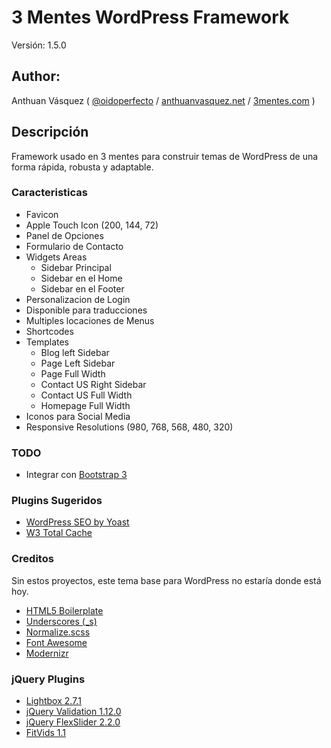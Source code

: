 # 3 Mentes WordPress Framework

Versión: 1.5.0

## Author:

Anthuan Vásquez ( [@oidoperfecto](https://twitter.com/odioperfecto) / [anthuanvasquez.net](http://anthuanvasquez.net) / [3mentes.com](http://3mentes.com) )

## Descripción
Framework usado en 3 mentes para construir temas de WordPress de una forma rápida, robusta y adaptable.

### Caracteristicas
* Favicon
* Apple Touch Icon (200, 144, 72)
* Panel de Opciones
* Formulario de Contacto
* Widgets Areas
  * Sidebar Principal
  * Sidebar en el Home
  * Sidebar en el Footer
* Personalizacion de Login
* Disponible para traducciones
* Multiples locaciones de Menus
* Shortcodes
* Templates
  * Blog left Sidebar
  * Page Left Sidebar
  * Page Full Width
  * Contact US Right Sidebar
  * Contact US Full Width
  * Homepage Full Width
* Iconos para Social Media
* Responsive Resolutions (980, 768, 568, 480, 320)

### TODO
* Integrar con [Bootstrap 3](http://getbootstrap.com/)

### Plugins Sugeridos
* [WordPress SEO by Yoast](https://wordpress.org/plugins/wordpress-seo/)
* [W3 Total Cache](https://wordpress.org/plugins/w3-total-cache/)

### Creditos
Sin estos proyectos, este tema base para WordPress no estaría donde está hoy.

* [HTML5 Boilerplate](http://html5boilerplate.com/)
* [Underscores (_s)](http://underscores.me/)
* [Normalize.scss](https://github.com/JohnAlbin/normalize-scss)
* [Font Awesome](http://fortawesome.github.io/Font-Awesome/icons/)
* [Modernizr](http://modernizr.com/)

### jQuery Plugins
* [Lightbox 2.7.1](http://lokeshdhakar.com/projects/lightbox2/)
* [jQuery Validation 1.12.0](http://jqueryvalidation.org/)
* [jQuery FlexSlider 2.2.0](http://www.woothemes.com/flexslider/)
* [FitVids 1.1](http://fitvidsjs.com/)